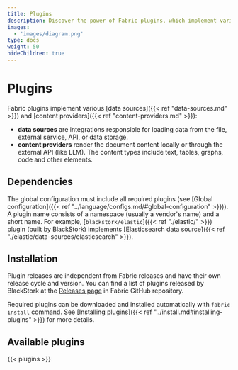```yaml
---
title: Plugins
description: Discover the power of Fabric plugins, which implement various data sources and content providers to enhance your templating experience. Data sources enable loading data from files, external services, APIs, or data storage, while content providers render document content locally or via external APIs, supporting text, tables, graphs, code, and more.
images:
  - 'images/diagram.png'
type: docs
weight: 50
hideChildren: true
---
```


# Plugins

Fabric plugins implement various [data sources]({{< ref "data-sources.md" >}}) and [content providers]({{< ref "content-providers.md" >}}):

- **data sources** are integrations responsible for loading data from the file, external service, API, or data storage.
- **content providers** render the document content locally or through the external API (like LLM). The content types include text, tables, graphs, code and other elements.

## Dependencies

The global configuration must include all required plugins (see [Global configuration]({{< ref "../language/configs.md/#global-configuration" >}})). A plugin name consists of a namespace (usually a vendor's name) and a short name. For example, [`blackstork/elastic`]({{< ref "./elastic/" >}}) plugin (built by BlackStork) implements [Elasticsearch data source]({{< ref "./elastic/data-sources/elasticsearch" >}}).

## Installation

Plugin releases are independent from Fabric releases and have their own release cycle and version. You can find a list of plugins released by BlackStork at the [Releases page](https://github.com/blackstork-io/fabric/releases) in Fabric GitHub repository.

Required plugins can be downloaded and installed automatically with `fabric install` command. See [Installing plugins]({{< ref "../install.md#installing-plugins" >}}) for more details.

## Available plugins

{{< plugins >}}
